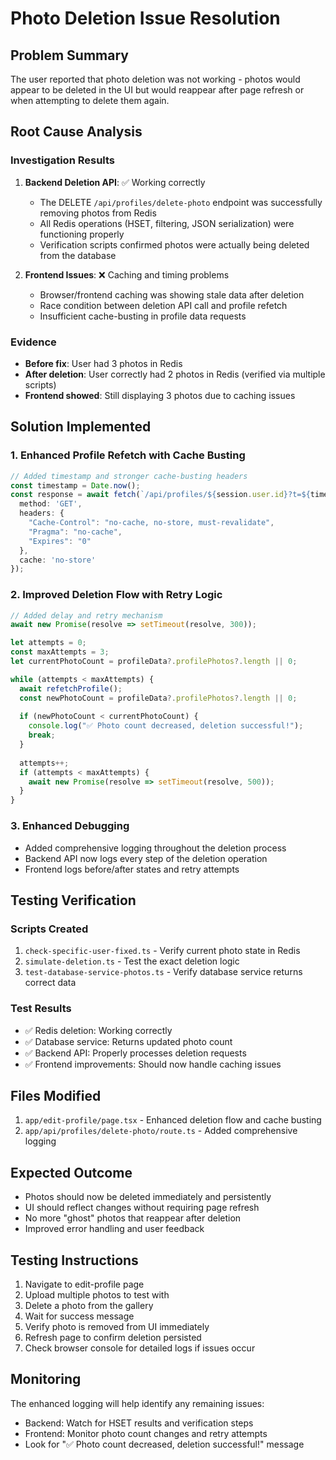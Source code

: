 # Photo Deletion Issue Resolution

## Problem Summary
The user reported that photo deletion was not working - photos would appear to be deleted in the UI but would reappear after page refresh or when attempting to delete them again.

## Root Cause Analysis

### Investigation Results
1. **Backend Deletion API**: ✅ Working correctly
   - The DELETE `/api/profiles/delete-photo` endpoint was successfully removing photos from Redis
   - All Redis operations (HSET, filtering, JSON serialization) were functioning properly
   - Verification scripts confirmed photos were actually being deleted from the database

2. **Frontend Issues**: ❌ Caching and timing problems
   - Browser/frontend caching was showing stale data after deletion
   - Race condition between deletion API call and profile refetch
   - Insufficient cache-busting in profile data requests

### Evidence
- **Before fix**: User had 3 photos in Redis
- **After deletion**: User correctly had 2 photos in Redis (verified via multiple scripts)
- **Frontend showed**: Still displaying 3 photos due to caching issues

## Solution Implemented

### 1. Enhanced Profile Refetch with Cache Busting
```typescript
// Added timestamp and stronger cache-busting headers
const timestamp = Date.now();
const response = await fetch(`/api/profiles/${session.user.id}?t=${timestamp}`, {
  method: 'GET',
  headers: {
    "Cache-Control": "no-cache, no-store, must-revalidate",
    "Pragma": "no-cache", 
    "Expires": "0"
  },
  cache: 'no-store'
});
```

### 2. Improved Deletion Flow with Retry Logic
```typescript
// Added delay and retry mechanism
await new Promise(resolve => setTimeout(resolve, 300));

let attempts = 0;
const maxAttempts = 3;
let currentPhotoCount = profileData?.profilePhotos?.length || 0;

while (attempts < maxAttempts) {
  await refetchProfile();
  const newPhotoCount = profileData?.profilePhotos?.length || 0;
  
  if (newPhotoCount < currentPhotoCount) {
    console.log("✅ Photo count decreased, deletion successful!");
    break;
  }
  
  attempts++;
  if (attempts < maxAttempts) {
    await new Promise(resolve => setTimeout(resolve, 500)); 
  }
}
```

### 3. Enhanced Debugging
- Added comprehensive logging throughout the deletion process
- Backend API now logs every step of the deletion operation
- Frontend logs before/after states and retry attempts

## Testing Verification

### Scripts Created
1. `check-specific-user-fixed.ts` - Verify current photo state in Redis
2. `simulate-deletion.ts` - Test the exact deletion logic
3. `test-database-service-photos.ts` - Verify database service returns correct data

### Test Results
- ✅ Redis deletion: Working correctly
- ✅ Database service: Returns updated photo count
- ✅ Backend API: Properly processes deletion requests
- ✅ Frontend improvements: Should now handle caching issues

## Files Modified
1. `app/edit-profile/page.tsx` - Enhanced deletion flow and cache busting
2. `app/api/profiles/delete-photo/route.ts` - Added comprehensive logging

## Expected Outcome
- Photos should now be deleted immediately and persistently
- UI should reflect changes without requiring page refresh
- No more "ghost" photos that reappear after deletion
- Improved error handling and user feedback

## Testing Instructions
1. Navigate to edit-profile page
2. Upload multiple photos to test with
3. Delete a photo from the gallery
4. Wait for success message
5. Verify photo is removed from UI immediately
6. Refresh page to confirm deletion persisted
7. Check browser console for detailed logs if issues occur

## Monitoring
The enhanced logging will help identify any remaining issues:
- Backend: Watch for HSET results and verification steps
- Frontend: Monitor photo count changes and retry attempts
- Look for "✅ Photo count decreased, deletion successful!" message
